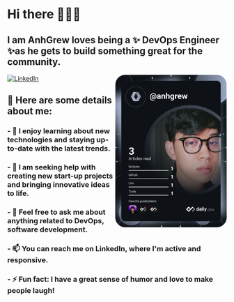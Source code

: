 # Hi there 👋👋👋

## I am **AnhGrew** loves being a ✨ DevOps Engineer ✨as he gets to build something great for the community.


<div align="left">

  <a href="https://www.linkedin.com/in/anhgrew/">
    <img
      src="https://img.shields.io/static/v1?logo=linkedin&style=flat-square&color=0072b1&label=LinkedIn&message=%E2%98%86"
      alt="LinkedIn"
    />
  </a>


  <a href="https://api.daily.dev/get?r=omBratteng" target="_blank">
    <img
      width="256"
      align="right"
      src="https://raw.githubusercontent.com/Anhgrew/AnhGrew/master/devcard.svg"
    />
  </a>
</div>



## 🔭  Here are some details about me:


### - 🌱 I enjoy learning about new technologies and staying up-to-date with the latest trends.


### - 🤔 I am seeking help with creating new start-up projects and bringing innovative ideas to life.


### - 💬 Feel free to ask me about anything related to DevOps, software development.


### - 📫 You can reach me on LinkedIn, where I'm active and responsive.


### - ⚡ Fun fact: I have a great sense of humor and love to make people laugh!

